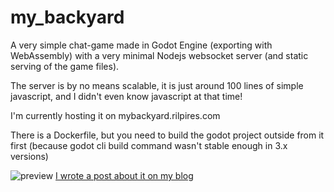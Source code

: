 # my_backyard

A very simple chat-game made in Godot Engine (exporting with WebAssembly) with a very minimal Nodejs websocket server (and static serving of the game files).

The server is by no means scalable, it is just around 100 lines of simple javascript, and I didn't even know javascript at that time!

I'm currently hosting it on mybackyard.rilpires.com

There is a Dockerfile, but you need to build the godot project outside from it first (because godot cli build command wasn't stable enough in 3.x versions)

![preview](/mybackyard.gif)
[I wrote a post about it on my blog](https://rilpires.github.io/games/mybackyard.html)
